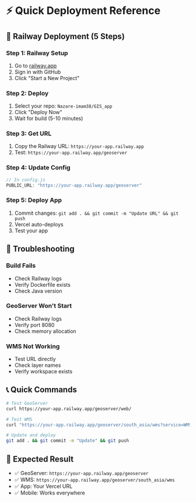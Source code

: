 # ⚡ **Quick Deployment Reference**

## 🚀 **Railway Deployment (5 Steps)**

### **Step 1: Railway Setup**
1. Go to [railway.app](https://railway.app)
2. Sign in with GitHub
3. Click "Start a New Project"

### **Step 2: Deploy**
1. Select your repo: `Nazare-imam38/GIS_app`
2. Click "Deploy Now"
3. Wait for build (5-10 minutes)

### **Step 3: Get URL**
1. Copy the Railway URL: `https://your-app.railway.app`
2. Test: `https://your-app.railway.app/geoserver`

### **Step 4: Update Config**
```javascript
// In config.js
PUBLIC_URL: "https://your-app.railway.app/geoserver"
```

### **Step 5: Deploy App**
1. Commit changes: `git add . && git commit -m "Update URL" && git push`
2. Vercel auto-deploys
3. Test your app

## 🔧 **Troubleshooting**

### **Build Fails**
- Check Railway logs
- Verify Dockerfile exists
- Check Java version

### **GeoServer Won't Start**
- Check Railway logs
- Verify port 8080
- Check memory allocation

### **WMS Not Working**
- Test URL directly
- Check layer names
- Verify workspace exists

## 📞 **Quick Commands**

```bash
# Test GeoServer
curl https://your-app.railway.app/geoserver/web/

# Test WMS
curl "https://your-app.railway.app/geoserver/south_asia/wms?service=WMS&version=1.1.0&request=GetCapabilities"

# Update and deploy
git add . && git commit -m "Update" && git push
```

## 🎯 **Expected Result**
- ✅ GeoServer: `https://your-app.railway.app/geoserver`
- ✅ WMS: `https://your-app.railway.app/geoserver/south_asia/wms`
- ✅ App: Your Vercel URL
- ✅ Mobile: Works everywhere
